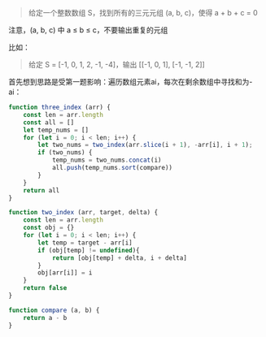 >给定一个整数数组 S，找到所有的三元元组 (a, b, c)，使得 a + b + c = 0

注意，(a, b, c) 中 a ≤ b ≤ c，不要输出重复的元组

比如：

>给定 S = [-1, 0, 1, 2, -1, -4]，输出 [[-1, 0, 1], [-1, -1, 2]]

首先想到思路是受第一题影响：遍历数组元素ai，每次在剩余数组中寻找和为-ai：

```js
function three_index (arr) {
	const len = arr.length
	const all = []
	let temp_nums = []
	for (let i = 0; i < len; i++) {
		let two_nums = two_index(arr.slice(i + 1), -arr[i], i + 1);
		if (two_nums) {
			temp_nums = two_nums.concat(i)
			all.push(temp_nums.sort(compare))
		}
	}
	return all
}

function two_index (arr, target, delta) {
	const len = arr.length
	const obj = {}
	for (let i = 0; i < len; i++) {
		let temp = target - arr[i]
		if (obj[temp] != undefined){
			return [obj[temp] + delta, i + delta]
		}
		obj[arr[i]] = i
	}
	return false
}

function compare (a, b) {
	return a - b
}
```